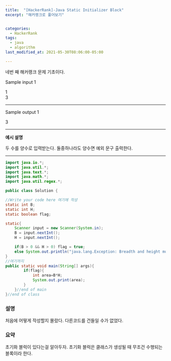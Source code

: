 ```yaml
---
title:  "[HackerRank]-Java Static Initializer Block"
excerpt: "해커랭크로 풀어보기"


categories:
  - HackerRank
tags:
  - java
  - algorithm
last_modified_at: 2021-05-30T08:06:00-05:00

---
```


네번 째 해커랭크 문제 기초이다.

Sample input 1

1<br>
3

---

Sample output 1

3

---

**예시 설명**

두 수를 양수로 입력받는다.
둘중하나라도 양수면 예외 문구 출력한다.

---

```java
import java.io.*;
import java.util.*;
import java.text.*;
import java.math.*;
import java.util.regex.*;

public class Solution {

//Write your code here 여기에 작성
static int B;
static int H;
static boolean flag;

static{
    Scanner input = new Scanner(System.in);
    B = input.nextInt();
    H = input.nextInt();

    if(B > 0 && H > 0) flag = true;
    else System.out.println("java.lang.Exception: Breadth and height must be positive");
}
//여기까지
public static void main(String[] args){
		if(flag){
			int area=B*H;
			System.out.print(area);
		}
	}//end of main
}//end of class

```

### 설명

처음에 어떻게 작성할지 몰랐다.
다른코드를 건들일 수가 없었다.

### 요약

초기화 블럭이 있다는걸 알아두자.
초기화 블럭은 클래스가 생성될 때 무조건 수행되는 블록이라 한다.
